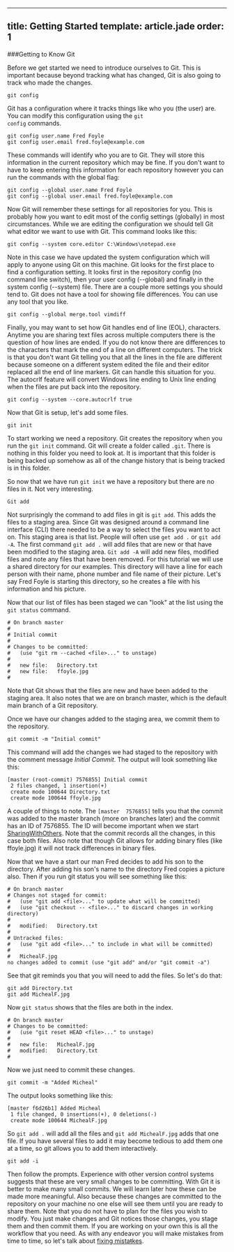 ---
title: Getting Started
template: article.jade
order: 1
----
###Getting to Know Git

Before we get started we need to introduce ourselves to Git.  This is important because beyond tracking what has changed, Git is also going to track who made the changes.

	git config

Git has a configuration where it tracks things like who you (the user) are.  You can modify this configuration using the <code>git config</code> commands.

	git config user.name Fred Foyle
	git config user.email fred.foyle@example.com

These commands will identify who you are to Git.  They will store this information in the current repository which may be fine.  If you don't want to have to keep entering this information for each repository however you can run the commands with the global flag:

	git config --global user.name Fred Foyle
	git config --global user.email fred.foyle@example.com

Now Git will remember these settings for all repositories for you.  This is probably how you want to edit most of the config settings (globally) in most circumstances.  While we are editing the configuration we should tell Git what editor we want to use with Git.  This command looks like this:

	git config --system core.editor C:\Windows\notepad.exe

Note in this case we have updated the system configuration which will apply to anyone using Git on this machine.  Git looks for the first place to find a configuration setting.  It looks first in the repository config (no command line switch), then your user config (--global) and finally in the system config (--system) file.  There are a couple more settings you should tend to.  Git does not have a tool for showing file differences.  You can use any tool that you like.  

	git config --global merge.tool vimdiff

  Finally, you may want to set how Git handles end of line (EOL), characters.  Anytime you are sharing text files across multiple computers there is the question of how lines are ended.  If you do not know there are differences to the characters that mark the end of a line on different computers.  The trick is that you don't want Git telling you that all the lines in the file are different because someone on a different system edited the file and their editor replaced all the end of line markers.  Git can handle this situation for you.  The autocrlf feature will convert Windows line ending to Unix line ending when the files are put back into the repository. 

	git config --system --core.autocrlf true

Now that Git is setup, let's add some files.

	git init

To start working we need a repository.  Git creates the repository when you run the `git init` command.  Git will create a folder called `.git`.  There is nothing in this folder you need to look at.  It is important that this folder is being backed up somehow as all of the change history that is being tracked is in this folder.

  So now that we have run `git init` we have a repository but there are no files in it.  Not very interesting.

	Git add

  Not surprisingly the command to add files in git is `git add`.  This adds the files to a staging area.  Since Git was designed around a command line interface (CLI) there needed to be a way to select the files you want to act on.  This staging area is that list.  People will often use `get add .` or `git add -A`.  The first command `git add .` will add files that are new or that have been modified to the staging area.  `Git add -A` will add new files, modified files and note any files that have been removed.  For this tutorial we will use a shared directory for our examples.  This directory will have a line for each person with their name, phone number and file name of their picture.  Let's say Fred Foyle is starting this directory, so he creates a file with his information and his picture.

Now that our list of files has been staged we can "look" at the list using the `git status` command.

	# On branch master
	#
	# Initial commit
	#
	# Changes to be committed:
	#   (use "git rm --cached <file>..." to unstage)
	#
	#	new file:   Directory.txt
	#	new file:   ffoyle.jpg
	#

  Note that Git shows that the files are new and have been added to the staging area.  It also notes that we are on branch master, which is the default main branch of a Git repository.

  Once we have our changes added to the staging area, we commit them to the repository.

    git commit -m "Initial commit"

  This command will add the changes we had staged to the repository with the comment message _Initial Commit_.  The output will look something like this:

	[master (root-commit) 7576855] Initial commit
	 2 files changed, 1 insertion(+)
	 create mode 100644 Directory.txt
	 create mode 100644 ffoyle.jpg

  A couple of things to note.  The `[master  7576855]` tells you that the commit was added to the master branch (more on branches later) and the commit has an ID of 7576855.  The ID will become important when we start [SharingWithOthers](/pages/sharing-with-others.html).  Note that the commit records all the changes, in this case both files.  Also note that though Git allows for adding binary files (like ffoyle.jpg) it will not track differences in binary files.

  Now that we have a start our man Fred decides to add his son to the directory.  After adding his son's name to the directory Fred copies a picture also.  Then if you run git status you will see something like this:

	# On branch master
	# Changes not staged for commit:
	#   (use "git add <file>..." to update what will be committed)
	#   (use "git checkout -- <file>..." to discard changes in working directory)
	#
	#	modified:   Directory.txt
	#
	# Untracked files:
	#   (use "git add <file>..." to include in what will be committed)
	#
	#	MichealF.jpg
	no changes added to commit (use "git add" and/or "git commit -a")

  See that git reminds you that you will need to add the files.  So let's do that:

	git add Directory.txt
	git add MichealF.jpg

  Now `git status` shows that the files are both in the index.

	# On branch master
	# Changes to be committed:
	#   (use "git reset HEAD <file>..." to unstage)
	#
	#	new file:   MichealF.jpg
	#	modified:   Directory.txt
	#

  Now we just need to commit these changes.

	git commit -m "Added Micheal"

  The output looks something like this:

	[master f6d26b1] Added Micheal
	 1 file changed, 0 insertions(+), 0 deletions(-)
	 create mode 100644 MichealF.jpg

  So `git add .` will add all the files and `git add MichealF.jpg` adds that one file.  If you have several files to add it may become tedious to add them one at a time, so git allows you to add them interactively.

	git add -i

  Then follow the prompts.  Experience with other version control systems suggests that these are very small changes to be committing.  With Git it is better to make many small commits.  We will learn later how these can be made more meaningful.  Also because these changes are committed to the repository on your machine no one else will see them until you are ready to share them.  Note that you do not have to plan for the files you wish to modify.  You just make changes and Git notices those changes, you stage them and then commit them.  If you are working on your own this is all the workflow that you need.  As with any endeavor you will make mistakes from time to time, so let's talk about [fixing mista<span style="text-decoration: line-through;">t</span>kes](/pages/fixing-mistakes.html).

